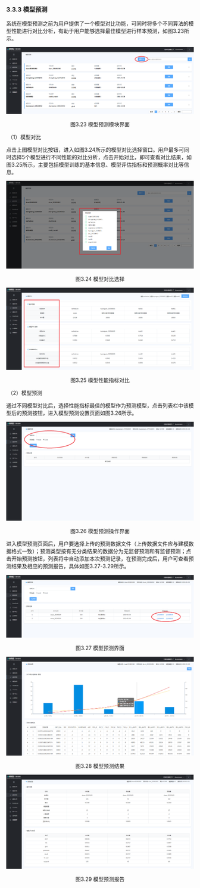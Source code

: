 ### 3.3.3 模型预测

​	系统在模型预测之前为用户提供了一个模型对比功能，可同时将多个不同算法的模型性能进行对比分析，有助于用户能够选择最佳模型进行样本预测，如图3.23所示。

![图3.23 模型预测模块界面](../image0227/%E6%A8%A1%E5%9E%8B%E9%A2%84%E6%B5%8B%E6%A8%A1%E5%9D%97%E7%95%8C%E9%9D%A2.png)

<center>图3.23 模型预测模块界面</center>

​	（1）模型对比

​	点击上图模型对比按钮，进入如图3.24所示的模型对比选择窗口。用户最多可同时选择5个模型进行不同性能的对比分析，点击开始对比，即可查看对比结果，如图3.25所示，主要包括模型训练的基本信息、模型评估指标和预测概率对比等信息。

![图3.24 模型对比选择](../image0227/%E6%A8%A1%E5%9E%8B%E5%AF%B9%E6%AF%94%E9%80%89%E6%8B%A9.png)

<center>图3.24 模型对比选择</center>

![图3.25 模型性能指标对比](../image0227/%E6%A8%A1%E5%9E%8B%E6%80%A7%E8%83%BD%E6%8C%87%E6%A0%87%E5%AF%B9%E6%AF%94.png)

<center>图3.25 模型性能指标对比</center>

​	（2）模型预测

​	通过不同模型对比后，选择性能指标最佳的模型作为预测模型，点击列表栏中该模型后的预测按钮，进入模型预测设置页面如图3.26所示。

![图3.26 模型预测操作界面](../image0227/%E6%A8%A1%E5%9E%8B%E9%A2%84%E6%B5%8B%E6%93%8D%E4%BD%9C%E7%95%8C%E9%9D%A2.png)

<center>图3.26 模型预测操作界面</center>

​	进入模型预测页面后，用户要选择上传的预测数据文件（上传数据文件应与建模数据格式一致）；预测类型按有无分类结果的数据分为无监督预测和有监督预测；点击开始预测按钮，列表将中自动添加本次预测记录，在预测完成后，用户可查看预测结果及相应的预测报告，具体如图3.27-3.29所示。

![图3.27 模型预测界面](../image0227/%E6%A8%A1%E5%9E%8B%E9%A2%84%E6%B5%8B%E7%95%8C%E9%9D%A2.png)

<center>图3.27 模型预测界面</center>

![图3.28 模型预测结果](../image0227/%E6%A8%A1%E5%9E%8B%E9%A2%84%E6%B5%8B%E7%BB%93%E6%9E%9C.png)

<center>图3.28 模型预测结果</center>

![图3.29 模型预测报告](../image0227/%E6%A8%A1%E5%9E%8B%E9%A2%84%E6%B5%8B%E6%8A%A5%E5%91%8A.png)

<center>图3.29 模型预测报告</center>

